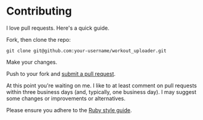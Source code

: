# Contributing

I love pull requests. Here's a quick guide.

Fork, then clone the repo:

    git clone git@github.com:your-username/workout_uploader.git

Make your changes.

Push to your fork and [submit a pull request][pr].

[pr]: https://github.com/lildude/workout_uploader/compare/

At this point you're waiting on me. I like to at least comment on pull requests
within three business days (and, typically, one business day). I may suggest
some changes or improvements or alternatives.

Please ensure you adhere to the [Ruby style guide](https://github.com/styleguide/ruby).
